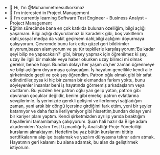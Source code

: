 - 👋 Hi, I’m @Muhammetmesutkorkmaz
- 👀 I’m interested in Project Management 
- 🌱 I’m currently learning Software Test Engineer - Business Analyst - Project Management 
- Eğitim sürecimde bana en çok katkıda bulunan özelliğim, bilgi açlığı yaşamam. Bilgi açlığı doyurulamaz bi karadelik gibi, boş vakitlerim dahi,sosyal medya da vakit geçirsem dahi,bilgi açlığımı doyurmaya çalışıyorum. Çevremde bunu fark edip güzel geri bildirimler alıyorum,bazen alamıyorum ve şu tür tepkilerle karşılaşıyorum:'Bu kadar şeyi bilip ne yapacaksın?' gibi, birşey yapmak için öğrenilmez ki şey, uzay ile ilgili bir makale veya haber okurken uzay bilimci mi olmak gerekir, bence hayır. Bundan dolayı her yaşım da,her zaman öğrenmeye ve bilgi açlığımı doyurmaya çalışıcağım. İş hayatım genellikle kendi aile şirketmizde geçti ve çok şey öğrendim. Patron oğlu olmak gibi bir sıfat edindirdiler,oysa ki hiç bir zaman bir elemandan farkım yoktu, bunu söyleyenler insanlar beni iş hayatında görmemiş arkadaşlarım veya dostlarım. Bu yüzden her patron oğlu yan gelip yatan, patron gibi davranan çocuklar değildir, benim gibi emekçi patron evlatlarına sevgilerimle.
İş yerimizde gerekli gelişimi ve ilerlemeyi sağladığım zaman, yani artık bir döngü içersine girdiğimi fark ettim, yeni bir şeyler katamıyor ve daha fazla ilerliyemiyor gibi hissettim,bundan dolayı yeni bir kariyer planı yaptım. Kendi şirketmizden ayrılıp yarıda bıraktığım hayallerimi tamamlamaya çalışıyorum. Şuan hali hazır da Bilge adam akademiden Yazılım Test Uzmanlığı-İş Analistliği-Proje Yönetciliği kurslarını almaktayım. Hedefim bu yaz bütün kurslarımı bitirip sertifikalarımı alıp işe başlamak ve yazılım dünyasına tekrar adım atmak. Hayatımın geri kalanını bu alana adamak, bu alan da geliştirmek istiyorum.


